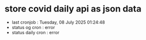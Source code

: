 # store covid daily api as json data

- last cronjob : Tuesday, 08 July 2025 01:24:48
- status og cron : error
- status daily cron : error
      
      
